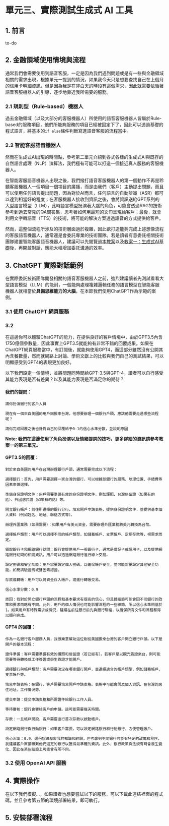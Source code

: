 # 單元三、實際測試生成式 AI 工具

## 1. 前言
to-do

## 2. 金融領域使用情境與流程
通常我們會需要使用到語音客服，一定是因為我們遇到問題或是有一些與金融領域相關的需求出現，根據單元一提到的情況，如果我今天只是想要查找自己在上個月的信用卡明細資訊，但是因為我是在非白天的時段有這個需求，因此就需要依循著語音客服機器人的引導，逐步地靠近我所需要的服務。

### 2.1 規則型（Rule-based）機器人
過去金融領域（以及大部分的客服機器人）所使用的語音客服機器人皆屬於Rule-based的服務項目，他們所能夠服務的項目已經被固定下了，因此可以透過基礎的程式語言，將基本的`if else`條件判斷寫進語音客服的流程當中。

### 2.2 智能客服語音機器人
然而在生成式AI出現的時間點，參考第二單元介紹到各式各樣的生成式AI與既存的自然語言處理（NLP）演算法，我們極有可能可以打造一個接近真人服務的客服機器人。

在智能客服語音機器人出現之後，我們撥打語音客服機器人的第一個動作不再是聆聽客服機器人一個項目一個項目的廣播，而是由我們（客戶）主動提出問題，而且可以使用任何語言提出問題，因為對於AI而言，任何語言的自動辨識（ASR）都可以達到相當好的程度；在客服機器人接收到資訊之後，會將資訊送給GPT系列的大型語言模型（LLM），此時語言模型扮演著大腦的角色，可能會透過RAG的技術參考到過去常見的QA問答集，思考著如何用最短的文句呈現給客戶；最後，就會利用文字轉語音（TTS）的技術，將可能的解決方案透過語音的方式提供給客戶。

然而，這整個流程所涉及的技術層面過於複雜，因此欲打造能夠完成上述想像流程的客服語音機器人，通常還是會委託專業的技術團隊。若是讀者有意委託相關技術團隊建置智能客服語音機器人，建議可以先閱覽過[本教案](https://github.com/AI-FREE-Team/Generative-AI-Industrial-Case-Study/tree/main/%E6%95%99%E6%A1%882%EF%BC%9A%E8%AA%9E%E9%9F%B3%E7%94%9F%E6%88%90%E5%AE%A2%E6%9C%8D%E6%A9%9F%E5%99%A8%E4%BA%BA)以及[教案一：生成式AI基礎](https://github.com/AI-FREE-Team/Generative-AI-Industrial-Case-Study/tree/main/%E6%95%99%E6%A1%881%EF%BC%9A%E7%94%9F%E6%88%90%E5%BC%8F%20AI%20%E5%9F%BA%E7%A4%8E)後，再開啟對話，應能大幅增加委託溝通的效率。

## 3. ChatGPT 實際對話範例

在實際委託技術團隊開發相關的語音客服機器人之前，強烈建議讀者先測試看看大型語言模型（LLM）的能耐，一個能夠處理複雜邏輯任務的語言模型在智能客服機器人就相當於**具備思維能力的大腦**，在本節我們使用ChatGPT作為示範的案例。

### 3.1 使用 ChatGPT 網頁服務

### 3.2 
在這邊你可以體驗ChatGPT的能力，在提供良好的客戶情境中，由於GPT3.5內含1750億個參數量，因此事實上GPT3.5就能夠有非常不錯的回覆成果。如果在ChatGPT網頁服務當中，有訂閱後，就能夠使用GPT4，而這部分雖然沒有公開其內含餐數量，然而就網路上討論、學術文獻上的比較與我們自己的測試結果，可以明顯感受到GPT4的表現更加良好。

以下我們設定一個情境，並將問題同時問給GPT-3.5與GPT-4，讀者可以自行感受其能力表現是否有差異？以及其能力表現是否滿足你的期待？

#### 我們的提問：
```
請你扮演銀行的客戶人員

現在有一個來自美國的用戶剛搬來台灣，他想要辦理一個銀行戶頭，應該他需要走過哪些流程呢？

請你完成回覆之後也針對自己的回覆給予0-1的信心水準分數，並說明原因
```
**Note: 我們在這邊使用了角色扮演以及情緒提詞的技巧，更多詳細的資訊請參考教案一的第三單元。**

#### GPT3.5的回覆：
```
對於來自美國的用戶在台灣辦理銀行戶頭，通常需要完成以下流程：

選擇銀行：首先，用戶需要選擇一家台灣的銀行，可以根據該銀行的服務、地理位置、手續費等因素來做選擇。

準備身份證明文件：用戶需要準備有效的身份證明文件，例如護照、台灣居留證（如果有的話）、外國居民證（如果有的話）等。

開立銀行帳戶：前往所選擇的銀行分行，填寫開戶申請表格，提供身份證明文件，並提供基本個人資料（例如姓名、地址、聯絡方式等）。

辦理外匯業務（如果需要）：如果用戶有美元資金，需要辦理外匯業務將美元轉換為台幣。

選擇帳戶類型：用戶可以選擇不同的帳戶類型，如儲蓄帳戶、支票帳戶、定期存款等，視需求而定。

領取銀行卡和網路銀行訪問：銀行會提供用戶一張銀行卡，通常是借記卡或信用卡，以及提供網路銀行訪問的相關資訊，用戶可以透過網路銀行進行線上交易。

設定密碼和安全功能：用戶需要設定個人密碼，以確保帳戶安全，並可能需要設定其他安全功能，如簡訊驗證碼或雙因素認證。

存款或轉帳：用戶可以將資金存入帳戶，或進行轉帳交易。

信心水準分數：0.9

原因：我對於開立銀行戶頭的流程和基本要求有很高的信心，但具體細節可能會因不同銀行的政策和要求而略有不同。此外，用戶的個人情況也可能影響流程的一些細節，所以信心水準稍低於1。如果用戶有特殊需求或情況，建議在前往銀行前先與銀行聯絡，以確保所有文件和流程都得以順利完成。
```

#### GPT4 的回覆：
```
作為一名銀行客戶服務人員，我很樂意幫助這位剛從美國搬來台灣的客戶開立銀行戶頭。以下是開戶的基本流程：

證件準備：客戶需要準備有效的護照和居留證（若已經有）。若客戶是以觀光簽證來台，則可能需要等待轉換成工作簽證或學生簽證才能開戶。

選擇銀行與帳戶類型：客戶需要決定在哪家銀行開戶，並選擇適合的帳戶類型，例如儲蓄帳戶、支票帳戶等。

填寫申請表格：在銀行，客戶需要填寫開戶申請表格。表格中可能會問及個人資訊、在台灣的居住地址、工作情況等。

提交申請：提交申請表格和所需證件給銀行工作人員。

等待審核：銀行會審核客戶的申請。這可能需要幾天時間。

存款：一旦帳戶開設，客戶需要進行首次存款以啟動帳戶。

設定網路銀行與行動銀行：如果客戶需要，可以設定網路銀行和行動銀行，方便管理帳戶。

信心水準：0.9。這份指導基於我的知識和經驗，但考慮到不同銀行可能有特定的政策和程序，我建議客戶直接聯繫他們選定的銀行以獲得最準確的資訊。此外，銀行政策與法規有時會發生變化，因此在某些細節上可能會有所不同。
```

### 3.2 使用 OpenAI API 服務

## 4. 實際操作
在以下我們模擬...，如果讀者也想要嘗試以下的服務，可以下載此連結裡面的程式碼，並且參考第五節的環境部署結果，即可執行。

## 5. 安裝部署流程